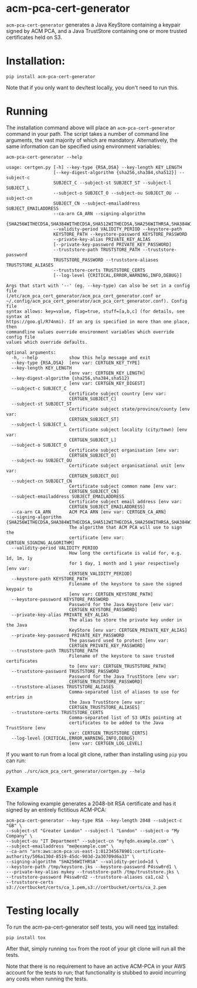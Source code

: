 # acm-pca-cert-generator
`acm-pca-cert-generator` generates a Java KeyStore containing a keypair signed
by ACM PCA, and a Java TrustStore containing one or more trusted certificates
held on S3.

# Installation:

`pip install acm-pca-cert-generator`

Note that if you only want to dev/test locally, you don't need to run this.

# Running

The installation command above will place an `acm-pca-cert-generator` command in
your path. The script takes a number of command line arguments, the vast
majority of which are mandatory. Alternatively, the same information can be
specified using environment variables:

```
acm-pca-cert-generator --help

usage: certgen.py [-h] --key-type {RSA,DSA} --key-length KEY_LENGTH
                  [--key-digest-algorithm {sha256,sha384,sha512}] --subject-c
                  SUBJECT_C --subject-st SUBJECT_ST --subject-l SUBJECT_L
                  --subject-o SUBJECT_O --subject-ou SUBJECT_OU --subject-cn
                  SUBJECT_CN --subject-emailaddress SUBJECT_EMAILADDRESS
                  --ca-arn CA_ARN --signing-algorithm
                  {SHA256WITHECDSA,SHA384WITHECDSA,SHA512WITHECDSA,SHA256WITHRSA,SHA384WITHRSA,SHA512WITHRSA}
                  --validity-period VALIDITY_PERIOD --keystore-path
                  KEYSTORE_PATH --keystore-password KEYSTORE_PASSWORD
                  --private-key-alias PRIVATE_KEY_ALIAS
                  [--private-key-password PRIVATE_KEY_PASSWORD]
                  --truststore-path TRUSTSTORE_PATH --truststore-password
                  TRUSTSTORE_PASSWORD --truststore-aliases TRUSTSTORE_ALIASES
                  --truststore-certs TRUSTSTORE_CERTS
                  [--log-level {CRITICAL,ERROR,WARNING,INFO,DEBUG}]

Args that start with '--' (eg. --key-type) can also be set in a config file
(/etc/acm_pca_cert_generator/acm_pca_cert_generator.conf or
~/.config/acm_pca_cert_generator/acm_pca_cert_generator.conf). Config file
syntax allows: key=value, flag=true, stuff=[a,b,c] (for details, see syntax at
https://goo.gl/R74nmi). If an arg is specified in more than one place, then
commandline values override environment variables which override config file
values which override defaults.

optional arguments:
  -h, --help            show this help message and exit
  --key-type {RSA,DSA}  [env var: CERTGEN_KEY_TYPE]
  --key-length KEY_LENGTH
                        [env var: CERTGEN_KEY_LENGTH]
  --key-digest-algorithm {sha256,sha384,sha512}
                        [env var: CERTGEN_KEY_DIGEST]
  --subject-c SUBJECT_C
                        Certificate subject country [env var:
                        CERTGEN_SUBJECT_C]
  --subject-st SUBJECT_ST
                        Certificate subject state/province/county [env var:
                        CERTGEN_SUBJECT_ST]
  --subject-l SUBJECT_L
                        Certificate subject locality (city/town) [env var:
                        CERTGEN_SUBJECT_L]
  --subject-o SUBJECT_O
                        Certificate subject organisation [env var:
                        CERTGEN_SUBJECT_O]
  --subject-ou SUBJECT_OU
                        Certificate subject organisational unit [env var:
                        CERTGEN_SUBJECT_OU]
  --subject-cn SUBJECT_CN
                        Certificate subject common name [env var:
                        CERTGEN_SUBJECT_CN]
  --subject-emailaddress SUBJECT_EMAILADDRESS
                        Certificate subject email address [env var:
                        CERTGEN_SUBJECT_EMAILADDRESS]
  --ca-arn CA_ARN       ACM PCA ARN [env var: CERTGEN_CA_ARN]
  --signing-algorithm {SHA256WITHECDSA,SHA384WITHECDSA,SHA512WITHECDSA,SHA256WITHRSA,SHA384WITHRSA,SHA512WITHRSA}
                        The algorithm that ACM PCA will use to sign the
                        certificate [env var: CERTGEN_SIGNING_ALGORITHM]
  --validity-period VALIDITY_PERIOD
                        How long the certificate is valid for, e.g. 1d, 1m, 1y
                        for 1 day, 1 month and 1 year respectively [env var:
                        CERTGEN_VALIDITY_PERIOD]
  --keystore-path KEYSTORE_PATH
                        Filename of the keystore to save the signed keypair to
                        [env var: CERTGEN_KEYSTORE_PATH]
  --keystore-password KEYSTORE_PASSWORD
                        Password for the Java Keystore [env var:
                        CERTGEN_KEYSTORE_PASSWORD]
  --private-key-alias PRIVATE_KEY_ALIAS
                        The alias to store the private key under in the Java
                        KeyStore [env var: CERTGEN_PRIVATE_KEY_ALIAS]
  --private-key-password PRIVATE_KEY_PASSWORD
                        The password used to protect [env var:
                        CERTGEN_PRIVATE_KEY_PASSWORD]
  --truststore-path TRUSTSTORE_PATH
                        Filename of the keystore to save trusted certificates
                        to [env var: CERTGEN_TRUSTSTORE_PATH]
  --truststore-password TRUSTSTORE_PASSWORD
                        Password for the Java TrustStore [env var:
                        CERTGEN_TRUSTSTORE_PASSWORD]
  --truststore-aliases TRUSTSTORE_ALIASES
                        Comma-separated list of aliases to use for entries in
                        the Java TrustStore [env var:
                        CERTGEN_TRUSTSTORE_ALIASES]
  --truststore-certs TRUSTSTORE_CERTS
                        Comma-separated list of S3 URIs pointing at
                        certificates to be added to the Java TrustStore [env
                        var: CERTGEN_TRUSTSTORE_CERTS]
  --log-level {CRITICAL,ERROR,WARNING,INFO,DEBUG}
                        [env var: CERTGEN_LOG_LEVEL]
```

If you want to run from a local git clone, rather than installing using `pip`
you can run:

`python ./src/acm_pca_cert_generator/certgen.py --help`

## Example

The following example generates a 2048-bit RSA certificate and has it signed by
an entirely fictitious ACM-PCA:

```
acm-pca-cert-generator --key-type RSA --key-length 2048 --subject-c "GB" \
--subject-st "Greater London" --subject-l "London" --subject-o "My Company" \
--subject-ou "IT Department" --subject-cn "myfqdn.example.com" \
--subject-emailaddress "me@example.com" \
--ca-arn "arn:aws:acm-pca:us-east-1:012345678901:certificate-authority/506a130d-8519-45dc-903d-2a30709d6a33" \
--signing-algorithm "SHA256WITHRSA" --validity-period=1d \
--keystore-path /tmp/keystore.jks --keystore-password P4ssw0rd1 \
---private-key-alias mykey --truststore-path /tmp/truststore.jks \
--truststore-password P4ssw0rd2 --truststore-aliases ca1,ca2 \
--truststore-certs s3://certbucket/certs/ca_1.pem,s3://certbucket/certs/ca_2.pem
```


# Testing locally

To run the acm-pa-cert-generator self tests, you will need [tox](https://tox.readthedocs.io/en/latest/) installed:

`pip install tox`

After that, simply running `tox` from the root of your git clone will run all
the tests.

Note that there is no requirement to have an active ACM-PCA in your AWS account
for the tests to run; that functionality is stubbed to avoid incurring any
costs when running the tests.
